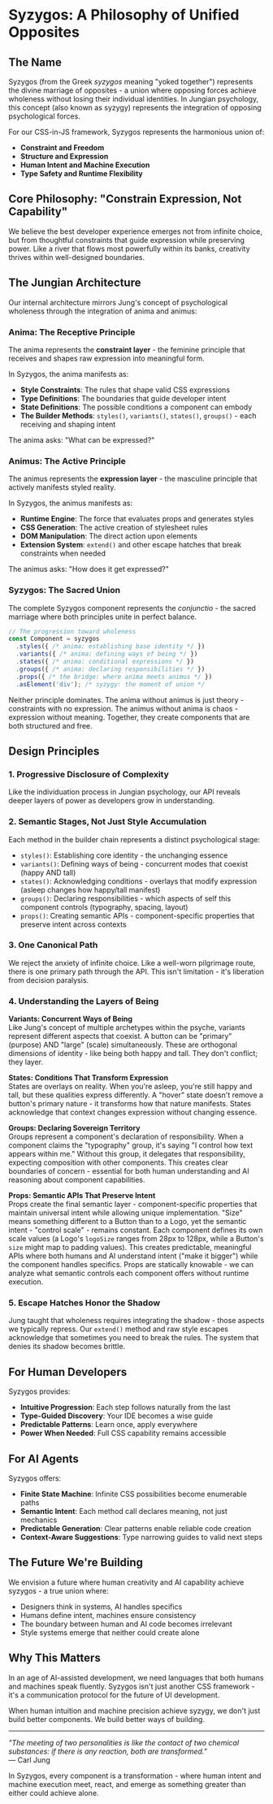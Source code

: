 # Syzygos: A Philosophy of Unified Opposites

## The Name

Syzygos (from the Greek *syzygos* meaning "yoked together") represents the divine marriage of opposites - a union where opposing forces achieve wholeness without losing their individual identities. In Jungian psychology, this concept (also known as syzygy) represents the integration of opposing psychological forces.

For our CSS-in-JS framework, Syzygos represents the harmonious union of:
- **Constraint and Freedom**
- **Structure and Expression**  
- **Human Intent and Machine Execution**
- **Type Safety and Runtime Flexibility**

## Core Philosophy: "Constrain Expression, Not Capability"

We believe the best developer experience emerges not from infinite choice, but from thoughtful constraints that guide expression while preserving power. Like a river that flows most powerfully within its banks, creativity thrives within well-designed boundaries.

## The Jungian Architecture

Our internal architecture mirrors Jung's concept of psychological wholeness through the integration of anima and animus:

### Anima: The Receptive Principle
The anima represents the **constraint layer** - the feminine principle that receives and shapes raw expression into meaningful form.

In Syzygos, the anima manifests as:
- **Style Constraints**: The rules that shape valid CSS expressions
- **Type Definitions**: The boundaries that guide developer intent
- **State Definitions**: The possible conditions a component can embody
- **The Builder Methods**: `styles()`, `variants()`, `states()`, `groups()` - each receiving and shaping intent

The anima asks: "What can be expressed?"

### Animus: The Active Principle  
The animus represents the **expression layer** - the masculine principle that actively manifests styled reality.

In Syzygos, the animus manifests as:
- **Runtime Engine**: The force that evaluates props and generates styles
- **CSS Generation**: The active creation of stylesheet rules
- **DOM Manipulation**: The direct action upon elements
- **Extension System**: `extend()` and other escape hatches that break constraints when needed

The animus asks: "How does it get expressed?"

### Syzygos: The Sacred Union
The complete Syzygos component represents the *conjunctio* - the sacred marriage where both principles unite in perfect balance.

```typescript
// The progression toward wholeness
const Component = syzygos
  .styles({ /* anima: establishing base identity */ })
  .variants({ /* anima: defining ways of being */ })
  .states({ /* anima: conditional expressions */ })
  .groups({ /* anima: declaring responsibilities */ })
  .props({ /* the bridge: where anima meets animus */ })
  .asElement('div'); /* syzygy: the moment of union */
```

Neither principle dominates. The anima without animus is just theory - constraints with no expression. The animus without anima is chaos - expression without meaning. Together, they create components that are both structured and free.

## Design Principles

### 1. Progressive Disclosure of Complexity
Like the individuation process in Jungian psychology, our API reveals deeper layers of power as developers grow in understanding.

### 2. Semantic Stages, Not Just Style Accumulation  
Each method in the builder chain represents a distinct psychological stage:
- `styles()`: Establishing core identity - the unchanging essence
- `variants()`: Defining ways of being - concurrent modes that coexist (happy AND tall)
- `states()`: Acknowledging conditions - overlays that modify expression (asleep changes how happy/tall manifest)
- `groups()`: Declaring responsibilities - which aspects of self this component controls (typography, spacing, layout)
- `props()`: Creating semantic APIs - component-specific properties that preserve intent across contexts

### 3. One Canonical Path
We reject the anxiety of infinite choice. Like a well-worn pilgrimage route, there is one primary path through the API. This isn't limitation - it's liberation from decision paralysis.

### 4. Understanding the Layers of Being

**Variants: Concurrent Ways of Being**  
Like Jung's concept of multiple archetypes within the psyche, variants represent different aspects that coexist. A button can be "primary" (purpose) AND "large" (scale) simultaneously. These are orthogonal dimensions of identity - like being both happy and tall. They don't conflict; they layer.

**States: Conditions That Transform Expression**  
States are overlays on reality. When you're asleep, you're still happy and tall, but these qualities express differently. A "hover" state doesn't remove a button's primary nature - it transforms how that nature manifests. States acknowledge that context changes expression without changing essence.

**Groups: Declaring Sovereign Territory**  
Groups represent a component's declaration of responsibility. When a component claims the "typography" group, it's saying "I control how text appears within me." Without this group, it delegates that responsibility, expecting composition with other components. This creates clear boundaries of concern - essential for both human understanding and AI reasoning about component capabilities.

**Props: Semantic APIs That Preserve Intent**  
Props create the final semantic layer - component-specific properties that maintain universal intent while allowing unique implementation. "Size" means something different to a Button than to a Logo, yet the semantic intent - "control scale" - remains constant. Each component defines its own scale values (a Logo's `logoSize` ranges from 28px to 128px, while a Button's `size` might map to padding values). This creates predictable, meaningful APIs where both humans and AI understand intent ("make it bigger") while the component handles specifics. Props are statically knowable - we can analyze what semantic controls each component offers without runtime execution.

### 5. Escape Hatches Honor the Shadow
Jung taught that wholeness requires integrating the shadow - those aspects we typically repress. Our `extend()` method and raw style escapes acknowledge that sometimes you need to break the rules. The system that denies its shadow becomes brittle.

## For Human Developers

Syzygos provides:
- **Intuitive Progression**: Each step follows naturally from the last
- **Type-Guided Discovery**: Your IDE becomes a wise guide
- **Predictable Patterns**: Learn once, apply everywhere
- **Power When Needed**: Full CSS capability remains accessible

## For AI Agents

Syzygos offers:
- **Finite State Machine**: Infinite CSS possibilities become enumerable paths
- **Semantic Intent**: Each method call declares meaning, not just mechanics
- **Predictable Generation**: Clear patterns enable reliable code creation
- **Context-Aware Suggestions**: Type narrowing guides to valid next steps

## The Future We're Building

We envision a future where human creativity and AI capability achieve syzygos - a true union where:
- Designers think in systems, AI handles specifics
- Humans define intent, machines ensure consistency
- The boundary between human and AI code becomes irrelevant
- Style systems emerge that neither could create alone

## Why This Matters

In an age of AI-assisted development, we need languages that both humans and machines speak fluently. Syzygos isn't just another CSS framework - it's a communication protocol for the future of UI development.

When human intuition and machine precision achieve syzygy, we don't just build better components. We build better ways of building.

---

*"The meeting of two personalities is like the contact of two chemical substances: if there is any reaction, both are transformed."*  
— Carl Jung

In Syzygos, every component is a transformation - where human intent and machine execution meet, react, and emerge as something greater than either could achieve alone.